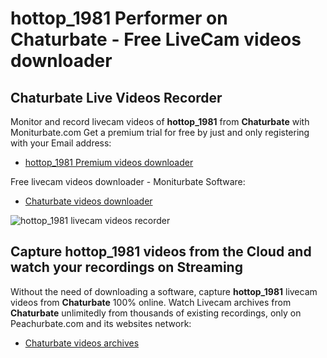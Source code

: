 # hottop_1981 Performer on Chaturbate - Free LiveCam videos downloader

## Chaturbate Live Videos Recorder

Monitor and record livecam videos of **hottop_1981** from **Chaturbate** with Moniturbate.com
Get a premium trial for free by just and only registering with your Email address:
* [hottop_1981 Premium videos downloader](https://moniturbate.com/request-demo-licence-key.html)

Free livecam videos downloader - Moniturbate Software:
* [Chaturbate videos downloader](https://moniturbate.com/moniturbate-download-software.html)

![hottop_1981 livecam videos recorder](https://peachurnet.com/templates/moniturbate-software.png)


## Capture hottop_1981 videos from the Cloud and watch your recordings on Streaming

Without the need of downloading a software, capture **hottop_1981** livecam videos from **Chaturbate** 100% online.
Watch Livecam archives from **Chaturbate** unlimitedly from thousands of existing recordings, only on Peachurbate.com and its websites network:
* [Chaturbate videos archives](https://peachurnet.com/)